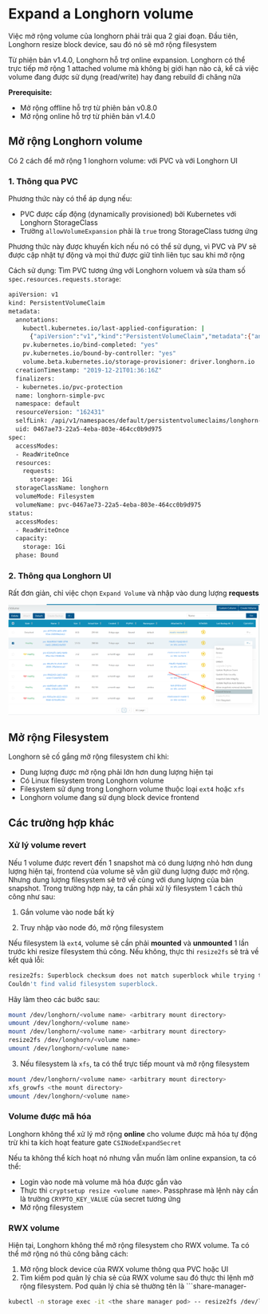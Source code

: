 # Expand a Longhorn volume

Việc mở rộng volume của longhorn phải trải qua 2 giai đoạn. Đầu tiên, Longhorn resize block device, sau đó nó sẽ mở rộng filesystem

Từ phiên bản v1.4.0, Longhorn hỗ trợ online expansion. Longhorn có thể trực tiếp mở rộng 1 attached volume mà không bị giới hạn nào cả, kể cả việc volume đang được sử dụng (read/write) hay đang rebuild đi chăng nữa

**Prerequisite:**
- Mở rộng offline hỗ trợ từ phiên bản v0.8.0
- Mở rộng online hỗ trợ từ phiên bản v1.4.0

## Mở rộng Longhorn volume

Có 2 cách để mở rộng 1 longhorn volume: với PVC và với Longhorn UI

### 1. Thông qua PVC

Phương thức này có thể áp dụng nếu:
- PVC được cấp động (dynamically provisioned) bởi Kubernetes với Longhorn StorageClass
- Trường ```allowVolumeExpansion``` phải là ```true``` trong StorageClass tương ứng

Phương thức này được khuyến kích nếu nó có thể sử dụng, vì PVC và PV sẽ được cập nhật tự động và mọi thứ được giữ tính liên tục sau khi mở rộng

Cách sử dụng: Tìm PVC tương ứng với Longhorn voluem và sửa tham số ```spec.resources.requests.storage```:

```sh
apiVersion: v1
kind: PersistentVolumeClaim
metadata:
  annotations:
    kubectl.kubernetes.io/last-applied-configuration: |
      {"apiVersion":"v1","kind":"PersistentVolumeClaim","metadata":{"annotations":{},"name":"longhorn-simple-pvc","namespace":"default"},"spec":{"accessModes":["ReadWriteOnce"],"resources":{"requests":{"storage":"1Gi"}},"storageClassName":"longhorn"}}
    pv.kubernetes.io/bind-completed: "yes"
    pv.kubernetes.io/bound-by-controller: "yes"
    volume.beta.kubernetes.io/storage-provisioner: driver.longhorn.io
  creationTimestamp: "2019-12-21T01:36:16Z"
  finalizers:
  - kubernetes.io/pvc-protection
  name: longhorn-simple-pvc
  namespace: default
  resourceVersion: "162431"
  selfLink: /api/v1/namespaces/default/persistentvolumeclaims/longhorn-simple-pvc
  uid: 0467ae73-22a5-4eba-803e-464cc0b9d975
spec:
  accessModes:
  - ReadWriteOnce
  resources:
    requests:
      storage: 1Gi
  storageClassName: longhorn
  volumeMode: Filesystem
  volumeName: pvc-0467ae73-22a5-4eba-803e-464cc0b9d975
status:
  accessModes:
  - ReadWriteOnce
  capacity:
    storage: 1Gi
  phase: Bound
```

### 2. Thông qua Longhorn UI

Rất đơn giản, chỉ việc chọn ```Expand Volume``` và nhập vào dung lượng **requests**

![](./images/K8s_Storage_9.png)

## Mở rộng Filesystem

Longhorn sẽ cố gắng mở rộng filesystem chỉ khi:
- Dung lượng được mở rộng phải lớn hơn dung lượng hiện tại
- Có Linux filesystem trong Longhorn volume
- Filesystem sử dụng trong Longhorn volume thuộc loại ```ext4``` hoặc ```xfs```
- Longhorn volume đang sử dụng block device frontend

## Các trường hợp khác

### Xử lý volume revert

Nếu 1 volume được revert đến 1 snapshot mà có dung lượng nhỏ hơn dung lượng hiện tại, frontend của volume sẽ vẫn giữ dung lượng được mở rộng. Nhưng dung lượng filesystem sẽ trở về cùng với dung lượng của bản snapshot. Trong trường hợp này, ta cần phải xử lý filesystem 1 cách thủ công như sau:

1. Gắn volume vào node bất kỳ

2. Truy nhập vào node đó, mở rộng filesystem

Nếu filesystem là ```ext4```, volume sẽ cần phải **mounted** và **unmounted** 1 lần trước khi resize filesystem thủ công. Nếu không, thực thi ```resize2fs``` sẽ trả về kết quả lỗi:

```sh
resize2fs: Superblock checksum does not match superblock while trying to open ......
Couldn't find valid filesystem superblock.
```

Hãy làm theo các bước sau:

```sh
mount /dev/longhorn/<volume name> <arbitrary mount directory>
umount /dev/longhorn/<volume name>
mount /dev/longhorn/<volume name> <arbitrary mount directory>
resize2fs /dev/longhorn/<volume name>
umount /dev/longhorn/<volume name>
```

3. Nếu filesystem là ```xfs```, ta có thể trực tiếp mount và mở rộng filesystem

```sh
mount /dev/longhorn/<volume name> <arbitrary mount directory>
xfs_growfs <the mount directory>
umount /dev/longhorn/<volume name>
```

### Volume được mã hóa

Longhorn không thể xử lý mở rộng **online** cho volume được mã hóa tự động trừ khi ta kích hoạt feature gate ```CSINodeExpandSecret```

Nếu ta không thể kích hoạt nó nhưng vẫn muốn làm online expansion, ta có thể:
- Login vào node mà volume mã hóa được gắn vào
- Thực thi ```cryptsetup resize <volume name>```. Passphrase mà lệnh này cần là trường ```CRYPTO_KEY_VALUE``` của secret tương ứng
- Mở rộng filesystem

### RWX volume

Hiện tại, Longhorn không thể mở rộng filesystem cho RWX volume. Ta có thể mở rộng nó thủ công bằng cách:
1. Mở rộng block device của RWX volume thông qua PVC hoặc UI
2. Tìm kiếm pod quản lý chia sẻ của RWX volume sau đó thực thi lệnh mở rộng filesystem. Pod quản lý chia sẻ thường tên là ```share-manager-<volume-name>

```sh
kubectl -n storage exec -it <the share manager pod> -- resize2fs /dev/longhorn/<volume name>
```

